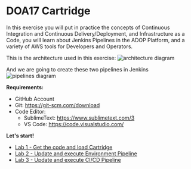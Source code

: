 # DOA17 Cartridge

In this exercise you will put in practice the concepts of Continuous Integration and Continuous Delivery/Deployment, and Infrastructure as a Code, you will learn about Jenkins Pipelines in the ADOP Platform, and a variety of AWS tools for Developers and Operators.

This is the architecture used in this exercise:
![architecture diagram](https://github.com/chuymarin/doa17-cartridge/blob/master/assets/doa17-diagram.png)

And we are going to create these two pipelines in Jenkins
![pipelines diagram](https://github.com/chuymarin/doa17-cartridge/blob/master/assets/doa17-process.png)

**Requirements:**
* GitHub Account
* Git: https://git-scm.com/download
* Code Editor: 
  * SublimeText: https://www.sublimetext.com/3
  * VS Code: https://code.visualstudio.com/

**Let's start!**

- [Lab 1 - Get the code and load Cartridge](https://github.com/chuymarin/doa17-cartridge/blob/master/LAB_1.md)
- [Lab 2 - Update and execute Environment Pipeline](https://github.com/chuymarin/doa17-cartridge/blob/master/LAB_2.md)
- [Lab 3 - Update and execute CI/CD Pipeline](https://github.com/chuymarin/doa17-cartridge/blob/master/LAB_3.md)
